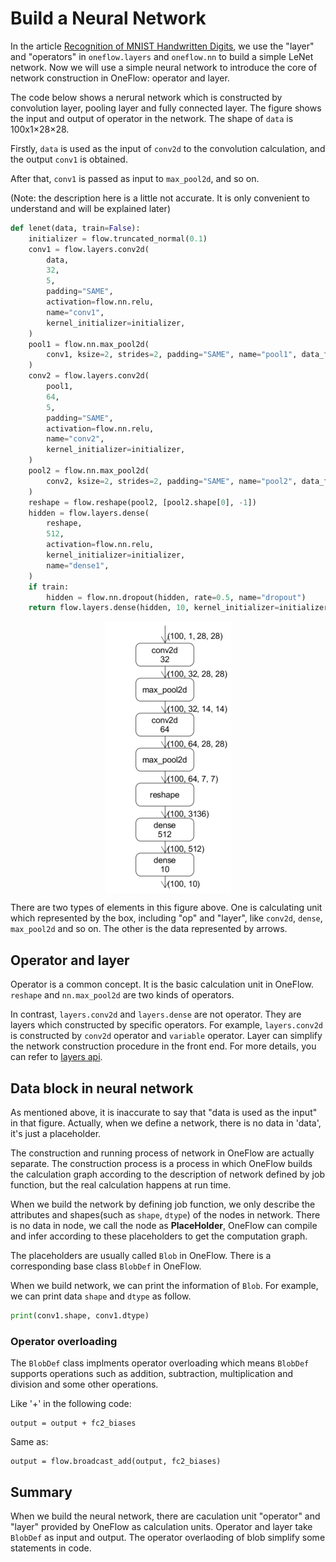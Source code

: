 # Build a Neural Network

In the article [Recognition of MNIST Handwritten Digits](../quick_start/lenet_mnist.md), we use the "layer" and "operators" in `oneflow.layers` and `oneflow.nn` to build a simple LeNet network. Now we will use a simple neural network to introduce the core of network construction in OneFlow: operator and layer.

The code below shows a nerural network which is constructed by convolution layer, pooling layer and fully connected layer. The figure shows the input and output of operator in the network. The shape of `data` is 100x1×28×28. 

Firstly, `data` is used as the input of `conv2d` to the convolution calculation, and the output `conv1` is obtained. 

After that, `conv1` is passed as input to `max_pool2d`, and so on. 

(Note: the description here is a little not accurate. It is only convenient to understand and will be explained later)

```python
def lenet(data, train=False):
    initializer = flow.truncated_normal(0.1)
    conv1 = flow.layers.conv2d(
        data,
        32,
        5,
        padding="SAME",
        activation=flow.nn.relu,
        name="conv1",
        kernel_initializer=initializer,
    )
    pool1 = flow.nn.max_pool2d(
        conv1, ksize=2, strides=2, padding="SAME", name="pool1", data_format="NCHW"
    )
    conv2 = flow.layers.conv2d(
        pool1,
        64,
        5,
        padding="SAME",
        activation=flow.nn.relu,
        name="conv2",
        kernel_initializer=initializer,
    )
    pool2 = flow.nn.max_pool2d(
        conv2, ksize=2, strides=2, padding="SAME", name="pool2", data_format="NCHW"
    )
    reshape = flow.reshape(pool2, [pool2.shape[0], -1])
    hidden = flow.layers.dense(
        reshape,
        512,
        activation=flow.nn.relu,
        kernel_initializer=initializer,
        name="dense1",
    )
    if train:
        hidden = flow.nn.dropout(hidden, rate=0.5, name="dropout")
    return flow.layers.dense(hidden, 10, kernel_initializer=initializer, name="dense2")
```

<div align="center">
<img src="imgs/Lenet.png" align='center'/>
</div>

There are two types of elements in this figure above. One is calculating unit which represented by the box, including "op" and "layer", like `conv2d`, `dense`, `max_pool2d` and so on. The other is the data represented by arrows. 

## Operator and layer
Operator is a common concept. It is the basic calculation unit in OneFlow. `reshape` and `nn.max_pool2d` are two kinds of operators.

In contrast, `layers.conv2d` and `layers.dense` are not operator. They are layers which constructed by specific operators. For example, `layers.conv2d` is constructed by `conv2d` operator and `variable` operator. Layer can simplify the network construction procedure in the front end. For more details, you can refer to [layers api](https://oneflow-api.readthedocs.io/en/latest/layers.html).

## Data block in neural network
As mentioned above, it is inaccurate to say that "data is used as the input" in that figure. Actually, when we define a network, there is no data in 'data', it's just a placeholder.

 The construction and running process of network in OneFlow are actually separate. The construction process is a process in which OneFlow builds the calculation graph according to the description of network defined by job function, but the real calculation happens at run time.

When we build the network by defining job function, we only describe the attributes and shapes(such as `shape`, `dtype`) of the nodes in network. There is no data in node, we call the node as **PlaceHolder**, OneFlow can compile and infer according to these placeholders to get the computation graph. 

The placeholders are usually called `Blob` in OneFlow. There is a corresponding base class `BlobDef` in OneFlow.

When we build network, we can print the information of `Blob`. For example, we can print data `shape` and `dtype` as follow.
```python
print(conv1.shape, conv1.dtype)
```

### Operator overloading
The `BlobDef` class implments operator overloading which means `BlobDef` supports operations such as addition, subtraction, multiplication and division and some other operations.

Like '+' in the following code:

```
output = output + fc2_biases
```
Same as:
```
output = flow.broadcast_add(output, fc2_biases)
```

## Summary
When we build the neural network, there are caculation unit "operator" and "layer" provided by OneFlow as calculation units. Operator and layer take `BlobDef` as input and output. The operator overlaoding of blob simplify some statements in code.
